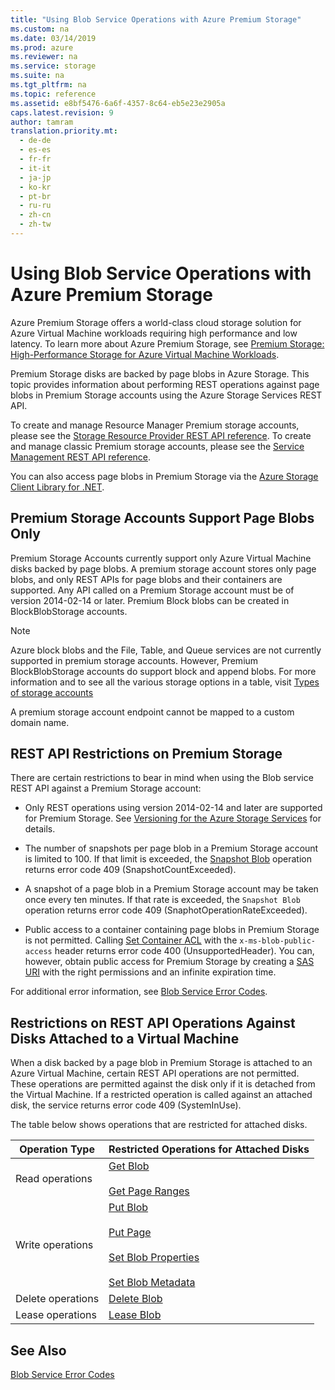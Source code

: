 ```yaml
---
title: "Using Blob Service Operations with Azure Premium Storage"
ms.custom: na
ms.date: 03/14/2019
ms.prod: azure
ms.reviewer: na
ms.service: storage
ms.suite: na
ms.tgt_pltfrm: na
ms.topic: reference
ms.assetid: e8bf5476-6a6f-4357-8c64-eb5e23e2905a
caps.latest.revision: 9
author: tamram
translation.priority.mt: 
  - de-de
  - es-es
  - fr-fr
  - it-it
  - ja-jp
  - ko-kr
  - pt-br
  - ru-ru
  - zh-cn
  - zh-tw
---
```


# Using Blob Service Operations with Azure Premium Storage

Azure Premium Storage offers a world-class cloud storage solution for Azure Virtual Machine workloads requiring high performance and low latency. To learn more about Azure Premium Storage, see [Premium Storage: High-Performance Storage for Azure Virtual Machine Workloads](http://go.microsoft.com/fwlink/?LinkId=521898).

Premium Storage disks are backed by page blobs in Azure Storage. This topic provides information about performing REST operations against page blobs in Premium Storage accounts using the Azure Storage Services REST API.  

To create and manage Resource Manager Premium storage accounts, please see the [Storage Resource Provider REST API reference](/rest/api/storagerp/). To create and manage classic Premium storage accounts, please see the [Service Management REST API reference](https://msdn.microsoft.com/library/azure/ee460790.aspx).

You can also access page blobs in Premium Storage via the [Azure Storage Client Library for .NET](http://go.microsoft.com/fwlink/?LinkID=398944&clcid=0x409).

## Premium Storage Accounts Support Page Blobs Only

Premium Storage Accounts currently support only Azure Virtual Machine disks backed by page blobs. A premium storage account stores only page blobs, and only REST APIs for page blobs and their containers are supported. Any API called on a Premium Storage account must be of version 2014-02-14 or later.  Premium Block blobs can be created in BlockBlobStorage accounts.

> [!NOTE]
> Azure block blobs and the File, Table, and Queue services are not currently supported in premium storage accounts.  However, Premium BlockBlobStorage accounts do support block and append blobs.  For more information and to see all the various storage options in a table, visit [Types of storage accounts](https://docs.microsoft.com/en-us/azure/storage/common/storage-account-overview?toc=%2fazure%2fstorage%2fblobs%2ftoc.json#types-of-storage-accounts)
>
> A premium storage account endpoint cannot be mapped to a custom domain name.  

## REST API Restrictions on Premium Storage

There are certain restrictions to bear in mind when using the Blob service REST API against a Premium Storage account:  

- Only REST operations using version 2014-02-14 and later are supported for Premium Storage. See [Versioning for the Azure Storage Services](Versioning-for-the-Azure-Storage-Services.md) for details.

- The number of snapshots per page blob in a Premium Storage account is limited to 100. If that limit is exceeded, the [Snapshot Blob](Snapshot-Blob.md) operation returns error code 409 (SnapshotCountExceeded).

- A snapshot of a page blob in a Premium Storage account may be taken once every ten minutes. If that rate is exceeded, the `Snapshot Blob` operation returns error code 409 (SnaphotOperationRateExceeded).

- Public access to a container containing page blobs in Premium Storage is not permitted. Calling [Set Container ACL](Set-Container-ACL.md) with the `x-ms-blob-public-access` header returns error code 400 (UnsupportedHeader). You can, however, obtain public access for Premium Storage by creating a [SAS URI](/azure/storage/storage-dotnet-shared-access-signature-part-1) with the right permissions and an infinite expiration time.

For additional error information, see [Blob Service Error Codes](Blob-Service-Error-Codes.md).  

## Restrictions on REST API Operations Against Disks Attached to a Virtual Machine  

When a disk backed by a page blob in Premium Storage is attached to an Azure Virtual Machine, certain REST API operations are not permitted. These operations are permitted against the disk only if it is detached from the Virtual Machine. If a restricted operation is called against an attached disk, the service returns error code 409 (SystemInUse).

The table below shows operations that are restricted for attached disks.

|Operation Type|Restricted Operations for Attached Disks|
|--------------------|----------------------------------------------|
|Read operations|[Get Blob](Get-Blob.md)<br /><br /> [Get Page Ranges](Get-Page-Ranges.md)|
|Write operations|[Put Blob](Put-Blob.md)<br /><br /> [Put Page](Put-Page.md)<br /><br /> [Set Blob Properties](Set-Blob-Properties.md)<br /><br /> [Set Blob Metadata](Set-Blob-Metadata.md)|
|Delete operations|[Delete Blob](Delete-Blob.md)|
|Lease operations|[Lease Blob](Lease-Blob.md)|

## See Also

[Blob Service Error Codes](Blob-Service-Error-Codes.md)
